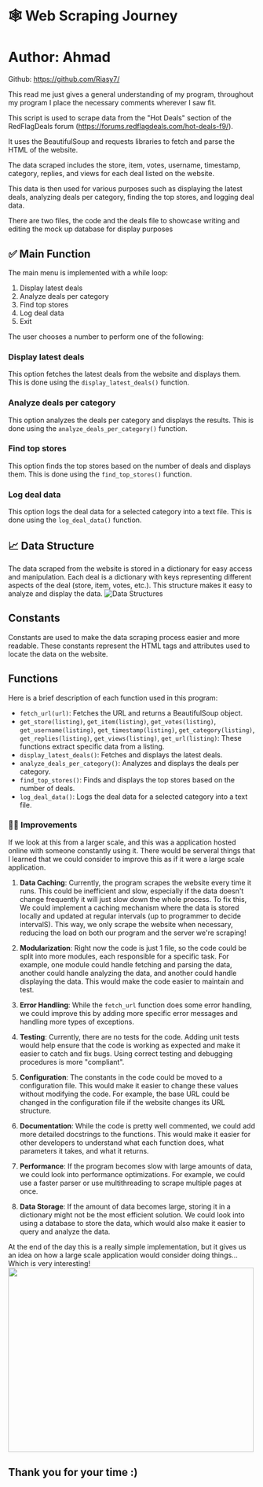 # 🕸 Web Scraping Journey
# Author: Ahmad
Github: https://github.com/Riasy7/

This read me just gives a general understanding of my program, throughout my program I place the necessary comments wherever I saw fit. 

This script is used to scrape data from the "Hot Deals" section of the RedFlagDeals forum (https://forums.redflagdeals.com/hot-deals-f9/). 

It uses the BeautifulSoup and requests libraries to fetch and parse the HTML of the website. 

The data scraped includes the store, item, votes, username, timestamp, category, replies, and views for each deal listed on the website. 

This data is then used for various purposes such as displaying the latest deals, analyzing deals per category, finding the top stores, and logging deal data.

There are two files, the code and the deals file to showcase writing and editing the mock up database for display purposes

## ✅ Main Function

The main menu is implemented with a while loop:

1. Display latest deals
2. Analyze deals per category
3. Find top stores
4. Log deal data
5. Exit

The user chooses a number to perform one of the following:

### Display latest deals

This option fetches the latest deals from the website and displays them. This is done using the `display_latest_deals()` function.

### Analyze deals per category

This option analyzes the deals per category and displays the results. This is done using the `analyze_deals_per_category()` function.

### Find top stores

This option finds the top stores based on the number of deals and displays them. This is done using the `find_top_stores()` function.

### Log deal data

This option logs the deal data for a selected category into a text file. This is done using the `log_deal_data()` function.

## 📈 Data Structure

The data scraped from the website is stored in a dictionary for easy access and manipulation. Each deal is a dictionary with keys representing different aspects of the deal (store, item, votes, etc.). This structure makes it easy to analyze and display the data.
![Data Structures](https://miro.medium.com/v2/resize:fit:800/1*xGgaEhVE5dMD-R8krQG4PQ.gif)

## Constants

Constants are used to make the data scraping process easier and more readable. These constants represent the HTML tags and attributes used to locate the data on the website.

## Functions

Here is a brief description of each function used in this program:

- `fetch_url(url)`: Fetches the URL and returns a BeautifulSoup object.
- `get_store(listing)`, `get_item(listing)`, `get_votes(listing)`, `get_username(listing)`, `get_timestamp(listing)`, `get_category(listing)`, `get_replies(listing)`, `get_views(listing)`, `get_url(listing)`: These functions extract specific data from a listing.
- `display_latest_deals()`: Fetches and displays the latest deals.
- `analyze_deals_per_category()`: Analyzes and displays the deals per category.
- `find_top_stores()`: Finds and displays the top stores based on the number of deals.
- `log_deal_data()`: Logs the deal data for a selected category into a text file.


### 🤔🔑 Improvements

If we look at this from a larger scale, and this was a application hosted online with someone constantly using it. There would be serveral things that I learned that we could consider to improve this as if it were a large scale application.

  1. **Data Caching**: Currently, the program scrapes the website every time it runs. This could be inefficient and slow, especially if the data doesn't change frequently it will just slow down the whole process. To fix this, We could implement a caching mechanism where the data is stored locally and updated at regular intervals (up to programmer to decide intervalS). This way, we only scrape the website when necessary, reducing the load on both our program and the server we're scraping!
  
  2. **Modularization**: Right now the code is just 1 file, so the code could be split into more modules, each responsible for a specific task. For example, one module could handle fetching and parsing the data, another could handle analyzing the data, and another could handle displaying the data. This would make the code easier to maintain and test.
  
  3. **Error Handling**: While the `fetch_url` function does some error handling, we could improve this by adding more specific error messages and handling more types of exceptions.
  
  4. **Testing**: Currently, there are no tests for the code. Adding unit tests would help ensure that the code is working as expected and make it easier to catch and fix bugs. Using correct testing and debugging procedures is more "compliant".
  
  5. **Configuration**: The constants in the code could be moved to a configuration file. This would make it easier to change these values without modifying the code. For example, the base URL could be changed in the configuration file if the website changes its URL structure.
  
  6. **Documentation**: While the code is pretty well commented, we could add more detailed docstrings to the functions. This would make it easier for other developers to understand what each function does, what parameters it takes, and what it returns.
  
  7. **Performance**: If the program becomes slow with large amounts of data, we could look into performance optimizations. For example, we could use a faster parser or use multithreading to scrape multiple pages at once.
  
  8. **Data Storage**: If the amount of data becomes large, storing it in a dictionary might not be the most efficient solution. We could look into using a database to store the data, which would also make it easier to query and analyze the data.

At the end of the day this is a really simple implementation, but it gives us an idea on how a large scale application would consider doing things... Which is very interesting!
<br>
<img src="https://cdn.dribbble.com/users/962944/screenshots/14138307/media/ca3377660c3d2053c9d91ac175871429.gif" width="500" height="375">
<br>
## Thank you for your time :)

